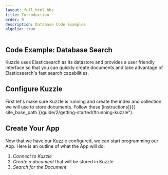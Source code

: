```yaml
---
layout: full.html.hbs
title: Introduction
order: 0
description: Database Code Examples
algolia: true
---
```


## Code Example: Database Search 

Kuzzle uses Elasticsearch as its datastore and provides a user friendly interface so that you can quickly create documents and take advantage of Elasticsearch's fast search capabilities.


## Configure Kuzzle

First let's make sure Kuzzle is running and create the index and collection we will use to store documents. Follow these [instructions]({{ site_base_path }}guide/2/getting-started/#running-kuzzle").


## Create Your App

Now that we have our Kuzzle configured, we can start programming our App. Here is an outline of what the App will do:

1. *Connect to Kuzzle*
2. *Create a document* that will be stored in Kuzzle
3. *Search for the Document*

